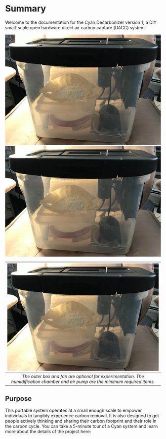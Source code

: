 # Summary

Welcome to the documentation for the Cyan Decarbonizer version 1, a DIY small-scale open hardware direct air carbon capture (DACC) system.

![Picture](./assets/images/assemblyinst/cyan_side_view.png)
![Pic2](../docs/assets/images/assemblyinst/cyan_side_view.png)

| ![Build Status](../docs/assets/images/assemblyinst/cyan_side_view.png) |
|:--:|
| *The outer box and fan are optional for experimentation. The humidification chamber and air pump are the minimum required items.* |

## Purpose

This portable system operates at a small enough scale to empower individuals to tangibly experience carbon removal. It is also designed to get people actively thinking and sharing their carbon footprint and their role in the carbon cycle.
You can take a 5-minute tour of a Cyan system and learn more about the details of the project here:
